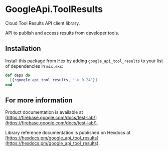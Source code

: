 # GoogleApi.ToolResults

Cloud Tool Results API client library.

API to publish and access results from developer tools.

## Installation

Install this package from [Hex](https://hex.pm) by adding
`google_api_tool_results` to your list of dependencies in `mix.exs`:

```elixir
def deps do
  [{:google_api_tool_results, "~> 0.24"}]
end
```

## For more information

Product documentation is available at [https://firebase.google.com/docs/test-lab/](https://firebase.google.com/docs/test-lab/).

Library reference documentation is published on Hexdocs at
[https://hexdocs.pm/google_api_tool_results](https://hexdocs.pm/google_api_tool_results).
